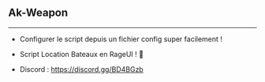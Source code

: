 ## Ak-Weapon

---

- Configurer le script depuis un fichier config super facilement !

- Script Location Bateaux en RageUI ! 🛶

- Discord : https://discord.gg/BD4BGzb
